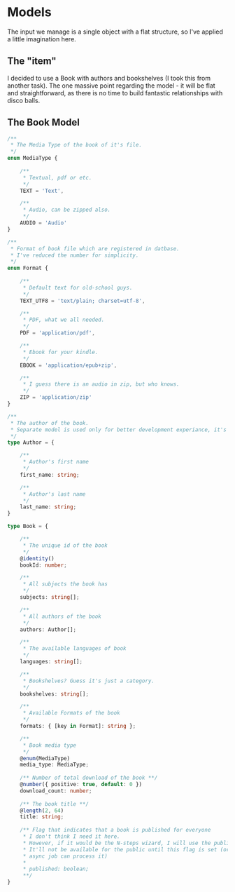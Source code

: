 # Models
The input we manage is a single object with a flat structure,
so I've applied a little imagination here.

## The "item"
I decided to use a Book with authors and bookshelves (I took this from another task).
The one massive point regarding the model - it will be flat and straightforward, 
as there is no time to build fantastic relationships with disco balls.

## The Book Model
```typescript
/**
 * The Media Type of the book of it's file.
 */
enum MediaType {
    
    /**
     * Textual, pdf or etc.
     */
    TEXT = 'Text',

    /**
     * Audio, can be zipped also.
     */
    AUDIO = 'Audio'
}

/**
 * Format of book file which are registered in datbase.
 * I've reduced the number for simplicity.
 */
enum Format {
    
    /**
     * Default text for old-school guys.
     */
    TEXT_UTF8 = 'text/plain; charset=utf-8',

    /**
     * PDF, what we all needed.
     */
    PDF = 'application/pdf',

    /**
     * Ebook for your kindle.
     */
    EBOOK = 'application/epub+zip',

    /**
     * I guess there is an audio in zip, but who knows.
     */
    ZIP = 'application/zip'
}

/**
 * The author of the book.
 * Separate model is used only for better development experiance, it's a flat structure in database.
 */
type Author = {

    /**
     * Author's first name
     */
    first_name: string;

    /**
     * Author's last name
     */
    last_name: string;
}

type Book = {

    /**
     * The unique id of the book
     */
    @identity()
    bookId: number;

    /**
     * All subjects the book has
     */
    subjects: string[];

    /**
     * All authors of the book
     */
    authors: Author[];

    /**
     * The available languages of book
     */
    languages: string[];

    /**
     * Bookshelves? Guess it's just a category.
     */
    bookshelves: string[];

    /**
     * Available Formats of the book
     */
    formats: { [key in Format]: string };

    /**
     * Book media type
     */
    @enum(MediaType)
    media_type: MediaType;
    
    /** Number of total download of the book **/
    @number({ positive: true, default: 0 })
    download_count: number;
    
    /** The book title **/
    @length(2, 64)
    title: string;
    
    /** Flag that indicates that a book is published for everyone 
     * I don't think I need it here. 
     * However, if it would be the N-steps wizard, I will use the published state flag. 
     * It'll not be available for the public until this flag is set (or even with enum state so that 
     * async job can process it)
     * 
     * published: boolean;
     **/
}
```

